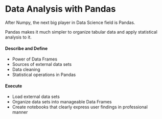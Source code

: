 # Data Analysis with Pandas

After Numpy, the next big player in Data Science field is Pandas.

Pandas makes it much simpler to organize tabular data and apply statistical analysis to it.

#### Describe and Define

- Power of Data Frames
- Sources of external data sets
- Data cleaning
- Statistical operations in Pandas

#### Execute

- Load external data sets
- Organize data sets into manageable Data Frames
- Create notebooks that clearly express user findings in professional manner